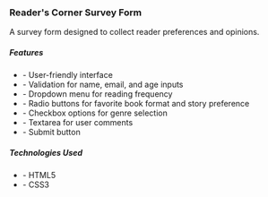 <h3>Reader's Corner Survey Form</h3>
<p>A survey form designed to collect reader preferences and opinions.</p>

<h5>Features</h5>
<ul>
<li>- User-friendly interface</li>
<li>- Validation for name, email, and age inputs</li>
<li>- Dropdown menu for reading frequency</li>
<li>- Radio buttons for favorite book format and story preference</li>
<li>- Checkbox options for genre selection</li>
<li>- Textarea for user comments</li>
<li>- Submit button</li>
</ul>
<h5>Technologies Used</h5>
<ul>
<li>- HTML5</li>
<li>- CSS3</li>
</ul>
